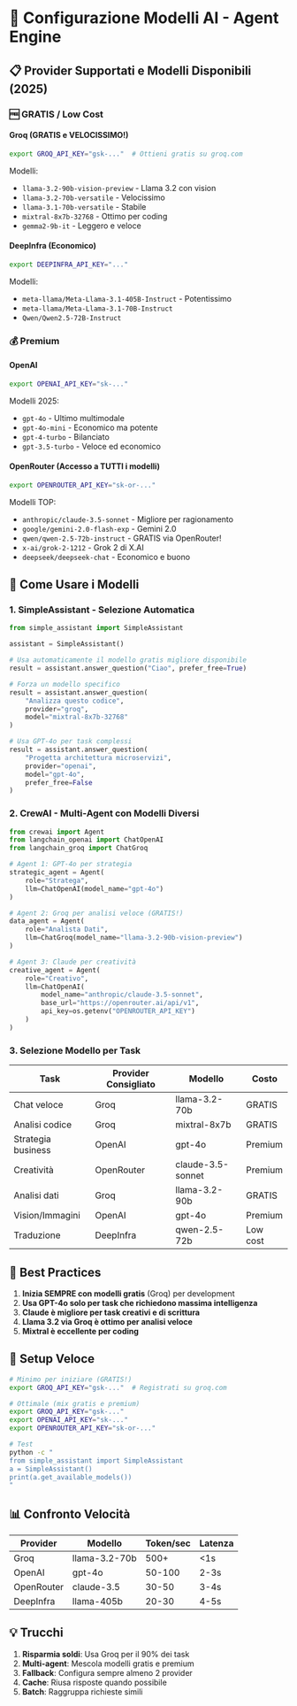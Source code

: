 # 🤖 Configurazione Modelli AI - Agent Engine

## 📋 Provider Supportati e Modelli Disponibili (2025)

### 🆓 **GRATIS / Low Cost**

#### **Groq (GRATIS e VELOCISSIMO!)**
```bash
export GROQ_API_KEY="gsk-..."  # Ottieni gratis su groq.com
```
Modelli:
- `llama-3.2-90b-vision-preview` - Llama 3.2 con vision
- `llama-3.2-70b-versatile` - Velocissimo
- `llama-3.1-70b-versatile` - Stabile
- `mixtral-8x7b-32768` - Ottimo per coding
- `gemma2-9b-it` - Leggero e veloce

#### **DeepInfra (Economico)**
```bash
export DEEPINFRA_API_KEY="..."
```
Modelli:
- `meta-llama/Meta-Llama-3.1-405B-Instruct` - Potentissimo
- `meta-llama/Meta-Llama-3.1-70B-Instruct`
- `Qwen/Qwen2.5-72B-Instruct`

### 💰 **Premium**

#### **OpenAI**
```bash
export OPENAI_API_KEY="sk-..."
```
Modelli 2025:
- `gpt-4o` - Ultimo multimodale
- `gpt-4o-mini` - Economico ma potente
- `gpt-4-turbo` - Bilanciato
- `gpt-3.5-turbo` - Veloce ed economico

#### **OpenRouter (Accesso a TUTTI i modelli)**
```bash
export OPENROUTER_API_KEY="sk-or-..."
```
Modelli TOP:
- `anthropic/claude-3.5-sonnet` - Migliore per ragionamento
- `google/gemini-2.0-flash-exp` - Gemini 2.0
- `qwen/qwen-2.5-72b-instruct` - GRATIS via OpenRouter!
- `x-ai/grok-2-1212` - Grok 2 di X.AI
- `deepseek/deepseek-chat` - Economico e buono

## 🚀 Come Usare i Modelli

### 1. **SimpleAssistant - Selezione Automatica**

```python
from simple_assistant import SimpleAssistant

assistant = SimpleAssistant()

# Usa automaticamente il modello gratis migliore disponibile
result = assistant.answer_question("Ciao", prefer_free=True)

# Forza un modello specifico
result = assistant.answer_question(
    "Analizza questo codice",
    provider="groq",
    model="mixtral-8x7b-32768"
)

# Usa GPT-4o per task complessi
result = assistant.answer_question(
    "Progetta architettura microservizi",
    provider="openai",
    model="gpt-4o",
    prefer_free=False
)
```

### 2. **CrewAI - Multi-Agent con Modelli Diversi**

```python
from crewai import Agent
from langchain_openai import ChatOpenAI
from langchain_groq import ChatGroq

# Agent 1: GPT-4o per strategia
strategic_agent = Agent(
    role="Stratega",
    llm=ChatOpenAI(model_name="gpt-4o")
)

# Agent 2: Groq per analisi veloce (GRATIS!)
data_agent = Agent(
    role="Analista Dati",
    llm=ChatGroq(model_name="llama-3.2-90b-vision-preview")
)

# Agent 3: Claude per creatività
creative_agent = Agent(
    role="Creativo",
    llm=ChatOpenAI(
        model_name="anthropic/claude-3.5-sonnet",
        base_url="https://openrouter.ai/api/v1",
        api_key=os.getenv("OPENROUTER_API_KEY")
    )
)
```

### 3. **Selezione Modello per Task**

| Task | Provider Consigliato | Modello | Costo |
|------|---------------------|---------|-------|
| Chat veloce | Groq | llama-3.2-70b | GRATIS |
| Analisi codice | Groq | mixtral-8x7b | GRATIS |
| Strategia business | OpenAI | gpt-4o | Premium |
| Creatività | OpenRouter | claude-3.5-sonnet | Premium |
| Analisi dati | Groq | llama-3.2-90b | GRATIS |
| Vision/Immagini | OpenAI | gpt-4o | Premium |
| Traduzione | DeepInfra | qwen-2.5-72b | Low cost |

## 🎯 Best Practices

1. **Inizia SEMPRE con modelli gratis** (Groq) per development
2. **Usa GPT-4o solo per task che richiedono massima intelligenza**
3. **Claude è migliore per task creativi e di scrittura**
4. **Llama 3.2 via Groq è ottimo per analisi veloce**
5. **Mixtral è eccellente per coding**

## 🔧 Setup Veloce

```bash
# Minimo per iniziare (GRATIS!)
export GROQ_API_KEY="gsk-..."  # Registrati su groq.com

# Ottimale (mix gratis e premium)
export GROQ_API_KEY="gsk-..."
export OPENAI_API_KEY="sk-..."
export OPENROUTER_API_KEY="sk-or-..."

# Test
python -c "
from simple_assistant import SimpleAssistant
a = SimpleAssistant()
print(a.get_available_models())
"
```

## 📊 Confronto Velocità

| Provider | Modello | Token/sec | Latenza |
|----------|---------|-----------|---------|
| Groq | llama-3.2-70b | 500+ | <1s |
| OpenAI | gpt-4o | 50-100 | 2-3s |
| OpenRouter | claude-3.5 | 30-50 | 3-4s |
| DeepInfra | llama-405b | 20-30 | 4-5s |

## 💡 Trucchi

1. **Risparmia soldi**: Usa Groq per il 90% dei task
2. **Multi-agent**: Mescola modelli gratis e premium
3. **Fallback**: Configura sempre almeno 2 provider
4. **Cache**: Riusa risposte quando possibile
5. **Batch**: Raggruppa richieste simili